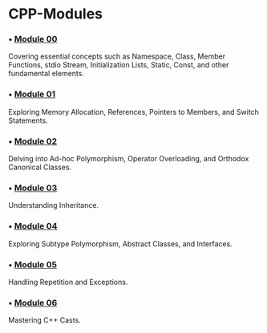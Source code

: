 # CPP-Modules


### • [Module 00](https://github.com/Aerly-Lex/CPP-Modules/tree/main/Module-00)
Covering essential concepts such as Namespace, Class, Member Functions, stdio Stream, Initialization Lists, Static, Const, and other fundamental elements.

### • [Module 01](https://github.com/Aerly-Lex/CPP-Modules/tree/main/Module-01)
Exploring Memory Allocation, References, Pointers to Members, and Switch Statements.

### • [Module 02](https://github.com/Aerly-Lex/CPP-Modules/tree/main/Module-02)
Delving into Ad-hoc Polymorphism, Operator Overloading, and Orthodox Canonical Classes.

### • [Module 03](https://github.com/Aerly-Lex/CPP-Modules/tree/main/Module-03)
Understanding Inheritance.

### • [Module 04](https://github.com/Aerly-Lex/CPP-Modules/tree/main/Module-04)
Exploring Subtype Polymorphism, Abstract Classes, and Interfaces.

### • [Module 05](https://github.com/Aerly-Lex/CPP-Modules/tree/main/Module-05)
Handling Repetition and Exceptions.

### • [Module 06](https://github.com/Aerly-Lex/CPP-Modules/tree/main/Module-06)
Mastering C++ Casts.

<!--
### • [Module 07]()
Working with C++ Templates.

### • [Module 08]()
More depth about Templates - Containers, Iterators, and Algorithms.

### • [Module 09]()
Exploring the Versatility of STL for Enhanced C++ Programming. STL stands for "Standard Template Library" in C++.
